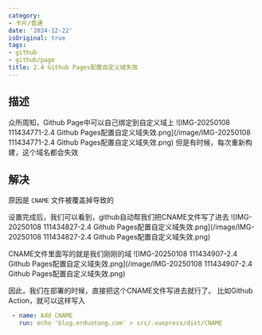 ```yaml
---
category:
- 卡片/普通
date: '2024-12-22'
isOriginal: true
tags:
- github
- github/page
title: 2.4 Github Pages配置自定义域失效
---
```

## 描述
众所周知，Github Page中可以自己绑定到自定义域上
![IMG-20250108 111434771-2.4 Github Pages配置自定义域失效.png](/image/IMG-20250108 111434771-2.4 Github Pages配置自定义域失效.png)
但是有时候，每次重新构建，这个域名都会失效
## 解决
原因是 `CNAME` 文件被覆盖掉导致的

设置完成后，我们可以看到，github自动帮我们把CNAME文件写了进去
![IMG-20250108 111434827-2.4 Github Pages配置自定义域失效.png](/image/IMG-20250108 111434827-2.4 Github Pages配置自定义域失效.png)

CNAME文件里面写的就是我们刚刚的域
![IMG-20250108 111434907-2.4 Github Pages配置自定义域失效.png](/image/IMG-20250108 111434907-2.4 Github Pages配置自定义域失效.png)

因此，我们在部署的时候，直接把这个CNAME文件写进去就行了。
比如Github Action，就可以这样写入
```yaml
 - name: Add CNAME
   run: echo 'blog.erduotong.com' > src/.vuepress/dist/CNAME
```